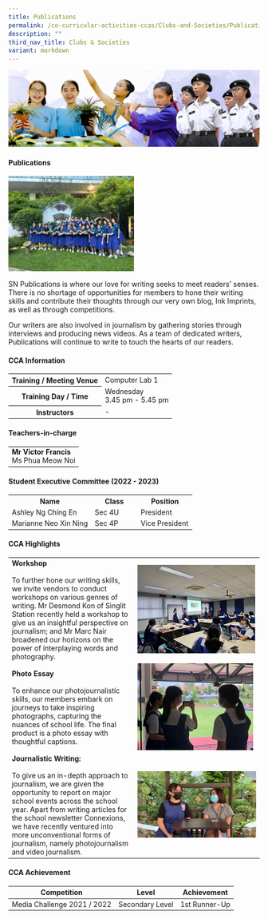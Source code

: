 ```yaml
---
title: Publications
permalink: /co-curricular-activities-ccas/Clubs-and-Societies/Publications/
description: ""
third_nav_title: Clubs & Societies
variant: markdown
---
```

![](/images/01%20Banner%20Photos/05%20subpage%20cca.jpg)

#### **Publications**

<img src="/images/06%20CCA/CS%20Publications/Picture6.jpg" style="width:50%">

SN Publications is where our love for writing seeks to meet readers’ senses. There is no shortage of opportunities for members to hone their writing skills and contribute their thoughts through our very own blog, Ink Imprints, as well as through competitions.  
  
Our writers are also involved in journalism by gathering stories through interviews and producing news videos. As a team of dedicated writers, Publications will continue to write to touch the hearts of our readers.  

#### **CCA Information**

<table style="width:100%">
<tbody>
<tr><th>Training / Meeting Venue</th><td>Computer Lab 1</td></tr>
<tr><th>Training Day / Time</th><td>Wednesday<br>3.45 pm - 5.45 pm</td></tr>
<tr><th>Instructors</th><td>-</td></tr>
</tbody></table>

#### **Teachers-in-charge**

<table style="width:100%">
<tbody>
<tr><td><b>Mr Victor Francis</b><br>Ms Phua Meow Noi</td></tr>
</tbody></table>

#### **Student Executive Committee (2022 - 2023)**

<table style="width:100%">
<tbody>
<tr>
<th style="width:45%">Name</th>
<th style="width:25%">Class</th> 
<th style="width:30%">Position</th>
</tr>
<tr><td>Ashley Ng Ching En</td><td>Sec 4U</td><td>President</td></tr>
<tr><td>Marianne Neo Xin Ning</td><td>Sec 4P</td><td>Vice President</td></tr>
</tbody></table>



#### **CCA Highlights**

<table style="width:100%">
<tbody>
<tr><td style="width:50%"><b>Workshop</b><br><br>To further hone our writing skills, we invite vendors to conduct workshops on various genres of writing. Mr Desmond Kon of Singlit Station recently held a workshop to give us an insightful perspective on journalism; and Mr Marc Nair broadened our horizons on the power of interplaying words and photography.</td>
<td><img src="/images/06%20CCA/CS%20Publications/Publications1.jpeg"></td></tr>

<tr><td style="width:50%"><b>Photo Essay</b><br><br>To enhance our photojournalistic skills, our members embark on journeys to take inspiring photographs, capturing the nuances of school life. The final product is a photo essay with thoughtful captions.</td>
<td><img src="/images/06%20CCA/CS%20Publications/Publications2.jpeg"></td></tr>

<tr><td style="width:50%"><b>Journalistic Writing:</b><br><br>To give us an in-depth approach to journalism, we are given the opportunity to report on major school events across the school year. Apart from writing articles for the school newsletter Connexions, we have recently ventured into more unconventional forms of journalism, namely photojournalism and video journalism.</td>
<td><img src="/images/06%20CCA/CS%20Publications/Publications3.jpeg"></td></tr>
	
</tbody></table>

#### **CCA Achievement**

| Competition | Level | Achievement |
| -------- | -------- | -------- |
| Media Challenge 2021 / 2022 |Secondary Level|1st Runner-Up|